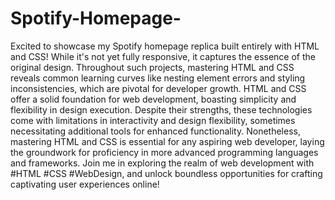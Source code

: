 # Spotify-Homepage-

Excited to showcase my Spotify homepage replica built entirely with HTML and CSS!
While it's not yet fully responsive, it captures the
essence of the original design. Throughout such projects, mastering HTML and CSS reveals common learning curves like nesting element errors and styling inconsistencies, which are pivotal for developer growth.
HTML and CSS offer a solid foundation for web development, boasting simplicity and flexibility in design execution. Despite their strengths, these technologies come with limitations in interactivity and design flexibility, sometimes necessitating additional tools for enhanced functionality.
Nonetheless, mastering HTML and CSS is essential for any aspiring web developer, laying the groundwork for proficiency in more advanced programming languages and frameworks. Join me in exploring the realm of web development with #HTML #CSS #WebDesign, and unlock boundless opportunities for crafting captivating user experiences online!
